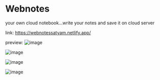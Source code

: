 # Webnotes
 your own cloud notebook...write your notes and save it on cloud server 
 
 link:
 https://webnotessatyam.netlify.app/
 

preview:
![image](https://user-images.githubusercontent.com/73239975/147485077-2442c84a-f67a-4477-8a17-b70a8cf06b74.png)

![image](https://user-images.githubusercontent.com/73239975/147485108-f2180beb-74b2-4dc7-a8b5-dd91e6fa8c69.png)

![image](https://user-images.githubusercontent.com/73239975/147485116-a89684f1-2a28-43b7-a8dc-20befeb8ae84.png)

![image](https://user-images.githubusercontent.com/73239975/147406987-3c75c1ed-c9e1-4721-b157-4d87b7562505.png)

